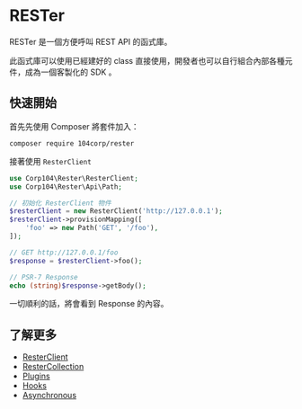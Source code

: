 # RESTer

RESTer 是一個方便呼叫 REST API 的函式庫。

此函式庫可以使用已經建好的 class 直接使用，開發者也可以自行組合內部各種元件，成為一個客製化的 SDK 。

## 快速開始

首先先使用 Composer 將套件加入：

```
composer require 104corp/rester 
```

接著使用 `ResterClient`

```php
use Corp104\Rester\ResterClient;
use Corp104\Rester\Api\Path;

// 初始化 ResterClient 物件
$resterClient = new ResterClient('http://127.0.0.1');
$resterClient->provisionMapping([
    'foo' => new Path('GET', '/foo'),
]);

// GET http://127.0.0.1/foo
$response = $resterClient->foo();

// PSR-7 Response
echo (string)$response->getBody();
```

一切順利的話，將會看到 Response 的內容。

## 了解更多

* [ResterClient](rester-client.md)
* [ResterCollection](rester-collection.md)
* [Plugins](plugins.md)
* [Hooks](hooks.md)
* [Asynchronous](asynchronous.md)
